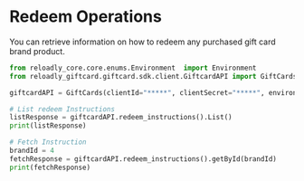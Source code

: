 # Redeem Operations

You can retrieve information on how to redeem any purchased gift card brand product.

```python
from reloadly_core.core.enums.Environment  import Environment
from reloadly_giftcard.giftcard.sdk.client.GiftcardAPI import GiftCards

giftcardAPI = GiftCards(clientId="*****", clientSecret="*****", environment=Environment.GIFTCARD_SANDBOX)

# List redeem Instructions
listResponse = giftcardAPI.redeem_instructions().List()
print(listResponse)

# Fetch Instruction
brandId = 4
fetchResponse = giftcardAPI.redeem_instructions().getById(brandId)
print(fetchResponse)
```
